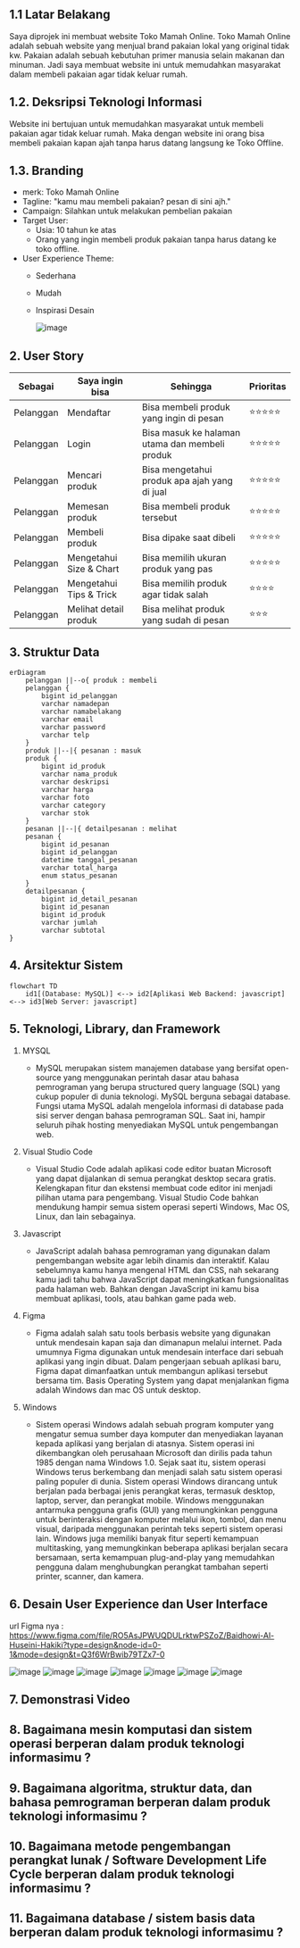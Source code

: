 ## 1.1 Latar Belakang
Saya diprojek ini membuat website Toko Mamah Online. Toko Mamah Online adalah sebuah website yang menjual brand pakaian lokal yang original tidak kw. Pakaian adalah sebuah kebutuhan primer manusia selain makanan dan minuman. Jadi saya membuat website ini untuk memudahkan masyarakat dalam membeli pakaian agar tidak keluar rumah.

## 1.2. Deksripsi Teknologi Informasi
Website ini bertujuan untuk memudahkan masyarakat untuk membeli pakaian agar tidak keluar rumah. Maka dengan website ini orang bisa membeli pakaian kapan ajah tanpa harus datang langsung ke Toko Offline.

## 1.3. Branding
 - merk: Toko Mamah Online
 - Tagline: "kamu mau membeli pakaian? pesan di sini ajh."
 - Campaign: Silahkan untuk melakukan pembelian pakaian
 - Target User:
    - Usia: 10 tahun ke atas
    - Orang yang ingin membeli produk pakaian tanpa harus datang ke toko offline.
 - User Experience Theme:
    - Sederhana
    - Mudah
    - Inspirasi Desain
      
      ![image](https://github.com/BaidhowiAlHuseiniHakiki/BaidhowiAlHuseiniHakiki/assets/144520859/86117f35-c1e6-4f00-b160-86a379dcf55c)

    
## 2. User Story

Sebagai | Saya ingin bisa | Sehingga | Prioritas
---|---|---|---
Pelanggan | Mendaftar | Bisa membeli produk yang ingin di pesan | ⭐⭐⭐⭐⭐
Pelanggan | Login | Bisa masuk ke halaman utama dan membeli produk | ⭐⭐⭐⭐⭐
Pelanggan | Mencari produk | Bisa mengetahui produk apa ajah yang di jual | ⭐⭐⭐⭐⭐
Pelanggan | Memesan produk | Bisa membeli produk tersebut | ⭐⭐⭐⭐⭐
Pelanggan | Membeli produk | Bisa dipake saat dibeli | ⭐⭐⭐⭐⭐
Pelanggan | Mengetahui Size & Chart | Bisa memilih ukuran produk yang pas | ⭐⭐⭐⭐⭐
Pelanggan | Mengetahui Tips & Trick | Bisa memilih produk agar tidak salah | ⭐⭐⭐⭐
Pelanggan | Melihat detail produk | Bisa melihat produk yang sudah di pesan | ⭐⭐⭐


## 3. Struktur Data
```mermaid
erDiagram
    pelanggan ||--o{ produk : membeli
    pelanggan {
        bigint id_pelanggan
        varchar namadepan
        varchar namabelakang
        varchar email
        varchar password
        varchar telp
    }
    produk ||--|{ pesanan : masuk
    produk {
        bigint id_produk
        varchar nama_produk
        varchar deskripsi
        varchar harga
        varchar foto
        varchar category
        varchar stok
    }
    pesanan ||--|{ detailpesanan : melihat
    pesanan {
        bigint id_pesanan
        bigint id_pelanggan
        datetime tanggal_pesanan
        varchar total_harga
        enum status_pesanan
    }
    detailpesanan {
        bigint id_detail_pesanan
        bigint id_pesanan
        bigint id_produk
        varchar jumlah
        varchar subtotal
}
```


## 4. Arsitektur Sistem
```mermaid
flowchart TD
    id1[(Database: MySQL)] <--> id2[Aplikasi Web Backend: javascript] <--> id3[Web Server: javascript]  
```

## 5. Teknologi, Library, dan Framework
1. MYSQL
   - MySQL merupakan sistem manajemen database yang bersifat open-source yang menggunakan perintah dasar atau bahasa pemrograman yang berupa structured query language (SQL) yang cukup populer di dunia teknologi. MySQL berguna sebagai database. Fungsi utama MySQL adalah mengelola informasi di database pada sisi server dengan bahasa pemrograman SQL. Saat ini, hampir seluruh pihak hosting menyediakan MySQL untuk pengembangan web.

2. Visual Studio Code
   - Visual Studio Code adalah aplikasi code editor buatan Microsoft yang dapat dijalankan di semua perangkat desktop secara gratis. Kelengkapan fitur dan ekstensi membuat code editor ini menjadi pilihan utama para pengembang. Visual Studio Code bahkan mendukung hampir semua sistem operasi seperti Windows, Mac OS, Linux, dan lain sebagainya.
  
3. Javascript
    - JavaScript adalah bahasa pemrograman yang digunakan dalam pengembangan website agar lebih dinamis dan interaktif. Kalau sebelumnya kamu hanya mengenal HTML dan CSS, nah sekarang kamu jadi tahu bahwa JavaScript dapat meningkatkan fungsionalitas pada halaman web. Bahkan dengan JavaScript ini kamu bisa membuat aplikasi, tools, atau bahkan game pada web. 

5. Figma
   - Figma adalah salah satu tools berbasis website yang digunakan untuk mendesain kapan saja dan dimanapun melalui internet. Pada umumnya Figma digunakan untuk mendesain interface dari sebuah aplikasi yang ingin dibuat. Dalam pengerjaan sebuah aplikasi baru, Figma dapat dimanfaatkan untuk membangun aplikasi tersebut bersama tim. Basis Operating System yang dapat menjalankan figma adalah Windows dan mac OS untuk desktop.
     
6. Windows
   - Sistem operasi Windows adalah sebuah program komputer yang mengatur semua sumber daya komputer dan menyediakan layanan kepada aplikasi yang berjalan di atasnya. Sistem operasi ini dikembangkan oleh perusahaan Microsoft dan dirilis pada tahun 1985 dengan nama Windows 1.0. Sejak saat itu, sistem operasi Windows terus berkembang dan menjadi salah satu sistem operasi paling populer di dunia.  Sistem operasi Windows dirancang untuk berjalan pada berbagai jenis perangkat keras, termasuk desktop, laptop, server, dan perangkat mobile. Windows menggunakan antarmuka pengguna grafis (GUI) yang memungkinkan pengguna untuk berinteraksi dengan komputer melalui ikon, tombol, dan menu visual, daripada menggunakan perintah teks seperti sistem operasi lain. Windows juga memiliki banyak fitur seperti kemampuan multitasking, yang memungkinkan beberapa aplikasi berjalan secara bersamaan, serta kemampuan plug-and-play yang memudahkan pengguna dalam menghubungkan perangkat tambahan seperti printer, scanner, dan kamera. 

## 6. Desain User Experience dan User Interface
url Figma nya : https://www.figma.com/file/RO5AsJPWUQDULrktwPSZoZ/Baidhowi-Al-Huseini-Hakiki?type=design&node-id=0-1&mode=design&t=Q3f6WrBwib79TZx7-0

![image](https://github.com/BaidhowiAlHuseiniHakiki/BaidhowiAlHuseiniHakiki/assets/144520859/dfa44de0-69cb-4c79-a258-fde4aff4edba)
![image](https://github.com/BaidhowiAlHuseiniHakiki/BaidhowiAlHuseiniHakiki/assets/144520859/a120243c-bacf-4e62-859c-07c5dbeb4fc1)
![image](https://github.com/BaidhowiAlHuseiniHakiki/BaidhowiAlHuseiniHakiki/assets/144520859/d5360b92-fff6-498b-b0a9-01933f0412e9)
![image](https://github.com/BaidhowiAlHuseiniHakiki/BaidhowiAlHuseiniHakiki/assets/144520859/7e74dca7-bb22-4570-a218-0cb55a42cff2)
![image](https://github.com/BaidhowiAlHuseiniHakiki/BaidhowiAlHuseiniHakiki/assets/144520859/e8fcca4e-7a62-4053-89b2-8ccfccd647b5)
![image](https://github.com/BaidhowiAlHuseiniHakiki/BaidhowiAlHuseiniHakiki/assets/144520859/68dcef1d-5e30-443f-9e3e-5d7a710e04a0)
![image](https://github.com/BaidhowiAlHuseiniHakiki/BaidhowiAlHuseiniHakiki/assets/144520859/1b30fc2a-9cf4-41bf-aa2f-4ecf5a73b82b)


## 7. Demonstrasi Video


## 8. Bagaimana mesin komputasi dan sistem operasi berperan dalam produk teknologi informasimu ?


## 9. Bagaimana algoritma, struktur data, dan bahasa pemrograman berperan dalam produk teknologi informasimu ?


## 10. Bagaimana metode pengembangan perangkat lunak / Software Development Life Cycle berperan dalam produk teknologi informasimu ?



## 11. Bagaimana database / sistem basis data berperan dalam produk teknologi informasimu ?


